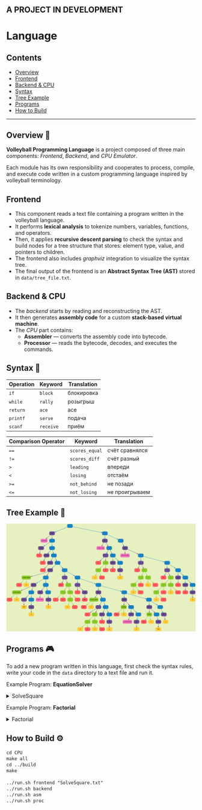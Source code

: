 ## A PROJECT IN DEVELOPMENT

# Language 

## Contents
- [Overview](#overview)
- [Frontend](#frontend)
- [Backend & CPU](#backend--cpu)
- [Syntax](#syntax)
- [Tree Example](#tree-example)
- [Programs](#programs)
- [How to Build](#how-to-build)

---

## Overview 🏐

**Volleyball Programming Language** is a project composed of three main components: *Frontend*, *Backend*, and *CPU Emulator*.

Each module has its own responsibility and cooperates to process, compile, and execute code written in a custom programming language inspired by volleyball terminology.

## Frontend
- This component reads a text file containing a program written in the volleyball language.
- It performs **lexical analysis** to tokenize numbers, variables, functions, and operators.
- Then, it applies **recursive descent parsing** to check the syntax and build nodes for a tree structure that stores: element type, value, and pointers to children.
- The frontend also includes *graphviz* integration to visualize the syntax tree.
- The final output of the frontend is an **Abstract Syntax Tree (AST)** stored in `data/tree_file.txt`.

## Backend & CPU
- The *backend* starts by reading and reconstructing the AST.
- It then generates **assembly code** for a custom **stack-based virtual machine**.
- The *CPU* part contains:
  - **Assembler** — converts the assembly code into bytecode.
  - **Processor** — reads the bytecode, decodes, and executes the commands.

## Syntax 📘

| Operation                | Keyword         | Translation            |
|--------------------------|------------------|-------------------------|
| `if`                     | `block`          |	блокировка              |
| `while`                  | `rally`          | розыгрыш                |
| `return`                 | `ace`            | ace                     |
| `printf`                 | `serve`          | подача                  |
| `scanf`                  | `receive`        | приём                   |

| Comparison Operator      | Keyword         | Translation            |
|--------------------------|------------------|-------------------------|
| `==`                     | `scores_equal`   | счёт сравнялся          |
| `!=`                     | `scores_diff`    | счёт разный             |
| `>`                      | `leading`        | впереди                 |
| `<`                      | `losing`         | отстаём                 |
| `>=`                     | `not_behind`     | 	не позади             |
| `<=`                     | `not_losing`     | не проигрываем          |

## Tree Example 🌳

<img src="graphviz/img/dump2_0.png" alt="Syntax Tree Image">

## Programs 🎮

To add a new program written in this language, first check the syntax rules, write your code in the `data` directory to a text file and run it.

 Example Program: **EquationSolver**
 
<details><summary>SolveSquare</summary>

```c
play volleyball()
{
    receive(a);
    receive(b);
    receive(c);

    block(a scores_equal 0)
    {
        block(b scores_equal 0)
        {
            serve(999);
            ace 0;
        }

        SolveLinSq();
        ace 0;
    }

    discr = b * b - 4 * a * c;
    c = sqrt(discr);

    block(discr scores_equal 0)
    {
        y = (-1 * b) / (2 * a);
        serve(y);
        ace 0;
    }

    block(discr leading 0)
    {
        SolveQuadSq();
        ace 0;
    }

    block(discr losing 0)
    {
        serve(999);
    }

    ace 0;
}

play SolveLinSq()
{
    q = (-1 * c) / b;
    serve(q);
    ace 0;
}

play SolveQuadSq()
{
    x  = (-1 * b - c) / (2 * a);
    xx = (-1 * b + c) / (2 * a);

    serve(x);
    serve(xx);

    ace 0;
}
```
</details>

Example Program: **Factorial**
<details><summary>Factorial</summary>

```c
play volleyball()
{
    receive(x);

    block (x scores_equal 0)
    {
        serve(1);
    }

    block (x scores_diff 0)
    {
        r = 1;
        c = 1;

        rally (c not_losing x)
        {
            c = c + 1;
            r = r * c;
        }

        serve(r);
    }

    ace 0;
}
```
</details>

## How to Build ⚙️

```
cd CPU
make all
cd ../build
make

../run.sh frontend "SolveSquare.txt"
../run.sh backend
../run.sh asm
../run.sh proc

```
